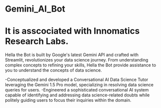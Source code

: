 # Gemini_AI_Bot
# It is asscociated with Innomatics Research Labs.
 Hella the Bot is built by Google's latest Gemini API and crafted with Streamlit, revolutionizes your data science journey. From understanding complex concepts to refining your skills, Hella the Bot provide assistance to you to understand the concepts of data science.
 
-Conceptualized and developed a Conversational AI Data Science Tutor leveraging the Gemini 1.5 Pro model, specializing in resolving data science queries for users.
-Engineered a sophisticated conversational AI system capable of identifying and addressing data science-related doubts while politely guiding users to focus their inquiries within the domain.
